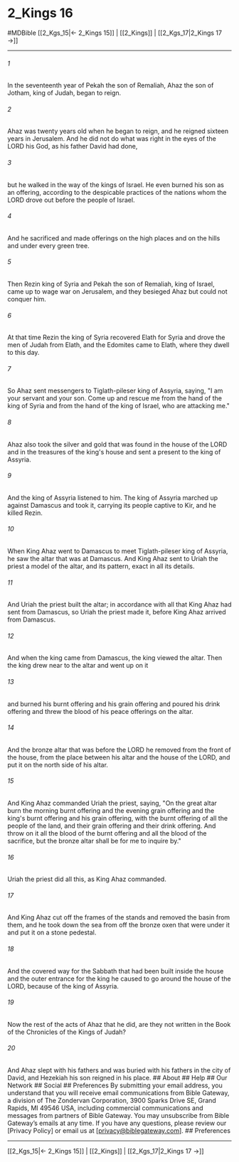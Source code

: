 # 2_Kings 16
#MDBible
[[2_Kgs_15|← 2_Kings 15]] | [[2_Kings]] | [[2_Kgs_17|2_Kings 17 →]]

***






###### 1 


In the seventeenth year of Pekah the son of Remaliah, Ahaz the son of Jotham, king of Judah, began to reign. 





###### 2 


Ahaz was twenty years old when he began to reign, and he reigned sixteen years in Jerusalem. And he did not do what was right in the eyes of the LORD his God, as his father David had done, 





###### 3 


but he walked in the way of the kings of Israel. He even burned his son as an offering, according to the despicable practices of the nations whom the LORD drove out before the people of Israel. 





###### 4 


And he sacrificed and made offerings on the high places and on the hills and under every green tree. 





###### 5 


Then Rezin king of Syria and Pekah the son of Remaliah, king of Israel, came up to wage war on Jerusalem, and they besieged Ahaz but could not conquer him. 





###### 6 


At that time Rezin the king of Syria recovered Elath for Syria and drove the men of Judah from Elath, and the Edomites came to Elath, where they dwell to this day. 





###### 7 


So Ahaz sent messengers to Tiglath-pileser king of Assyria, saying, "I am your servant and your son. Come up and rescue me from the hand of the king of Syria and from the hand of the king of Israel, who are attacking me." 





###### 8 


Ahaz also took the silver and gold that was found in the house of the LORD and in the treasures of the king's house and sent a present to the king of Assyria. 





###### 9 


And the king of Assyria listened to him. The king of Assyria marched up against Damascus and took it, carrying its people captive to Kir, and he killed Rezin. 





###### 10 


When King Ahaz went to Damascus to meet Tiglath-pileser king of Assyria, he saw the altar that was at Damascus. And King Ahaz sent to Uriah the priest a model of the altar, and its pattern, exact in all its details. 





###### 11 


And Uriah the priest built the altar; in accordance with all that King Ahaz had sent from Damascus, so Uriah the priest made it, before King Ahaz arrived from Damascus. 





###### 12 


And when the king came from Damascus, the king viewed the altar. Then the king drew near to the altar and went up on it 





###### 13 


and burned his burnt offering and his grain offering and poured his drink offering and threw the blood of his peace offerings on the altar. 





###### 14 


And the bronze altar that was before the LORD he removed from the front of the house, from the place between his altar and the house of the LORD, and put it on the north side of his altar. 





###### 15 


And King Ahaz commanded Uriah the priest, saying, "On the great altar burn the morning burnt offering and the evening grain offering and the king's burnt offering and his grain offering, with the burnt offering of all the people of the land, and their grain offering and their drink offering. And throw on it all the blood of the burnt offering and all the blood of the sacrifice, but the bronze altar shall be for me to inquire by." 





###### 16 


Uriah the priest did all this, as King Ahaz commanded. 





###### 17 


And King Ahaz cut off the frames of the stands and removed the basin from them, and he took down the sea from off the bronze oxen that were under it and put it on a stone pedestal. 





###### 18 


And the covered way for the Sabbath that had been built inside the house and the outer entrance for the king he caused to go around the house of the LORD, because of the king of Assyria. 





###### 19 


Now the rest of the acts of Ahaz that he did, are they not written in the Book of the Chronicles of the Kings of Judah? 





###### 20 


And Ahaz slept with his fathers and was buried with his fathers in the city of David, and Hezekiah his son reigned in his place. ## About ## Help ## Our Network ## Social ## Preferences By submitting your email address, you understand that you will receive email communications from Bible Gateway, a division of The Zondervan Corporation, 3900 Sparks Drive SE, Grand Rapids, MI 49546 USA, including commercial communications and messages from partners of Bible Gateway. You may unsubscribe from Bible Gateway&rsquo;s emails at any time. If you have any questions, please review our [Privacy Policy] or email us at [privacy@biblegateway.com]. ## Preferences

***

[[2_Kgs_15|← 2_Kings 15]] | [[2_Kings]] | [[2_Kgs_17|2_Kings 17 →]]
